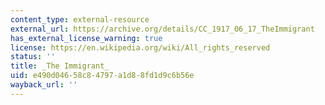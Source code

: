 ```yaml
---
content_type: external-resource
external_url: https://archive.org/details/CC_1917_06_17_TheImmigrant
has_external_license_warning: true
license: https://en.wikipedia.org/wiki/All_rights_reserved
status: ''
title: _The Immigrant_
uid: e490d046-58c8-4797-a1d8-8fd1d9c6b56e
wayback_url: ''
---
```


